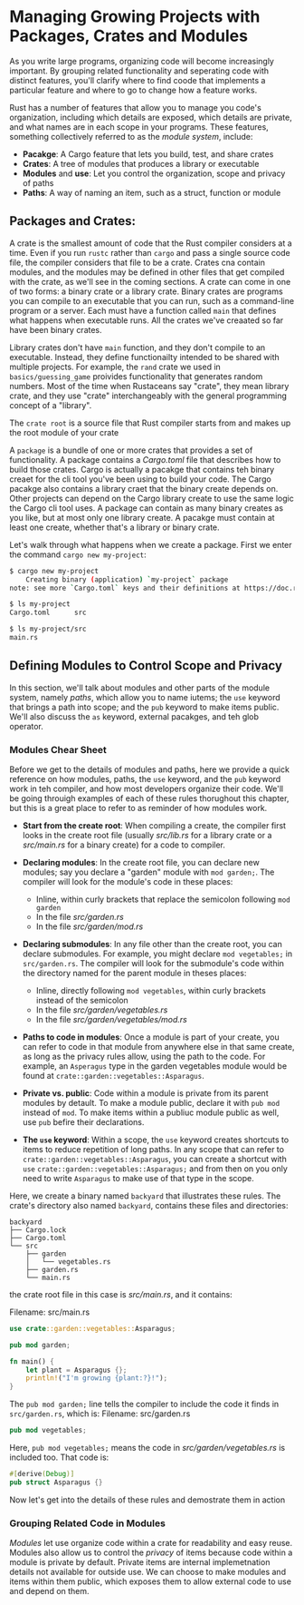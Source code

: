 # Managing Growing Projects with Packages, Crates and Modules

As you write large programs, organizing code will become increasingly important. By grouping related functionality and seperating code with distinct features, you'll clarify where to find coode that implements a particular feature and where to go to change how a feature works.

Rust has a number of features that allow you to manage you code's organization, including which details are exposed, which details are private, and what names are in each scope in your programs. These features, something collectively referred to as the *module system*, include:

- **Pacakge**: A Cargo feature that lets you build, test, and share crates
- **Crates**: A tree of modules that produces a library or executable
- **Modules** and **use**: Let you control the organization, scope and privacy of paths
- **Paths**: A way of naming an item, such as a struct, function or module

## Packages and Crates:
A crate is the smallest amount of code that the Rust compiler considers at a time. Even if you run `rustc` rather than `cargo` and pass a single source code file, the compiler considers that file to be a crate. Crates cna contain modules, and the modules may be defined  in other files that get compiled with the crate, as we'll see in the coming sections. A crate can come in one of two forms: a binary crate or a library crate. Binary crates are programs you can compile to an executable that you can run, such as a command-line program or a server. Each must have a function called `main` that defines what happens when executable runs. All the crates we've creaated so far have been binary crates.
    
Library crates don't have `main` function, and they don't compile to an executable. Instead, they define functionailty intended to be shared with multiple projects. For example, the `rand` crate we used in `basics/guessing_game` proivides functionality that generates random numbers. Most of the time when Rustaceans say "crate", they mean library crate, and they use "crate" interchangeably with the general programming concept of a "library".
    
The `crate root` is a source file that Rust compiler starts from and makes up the root module of your crate

A `package` is a bundle of one or more crates that provides a set of functionality. A package contains a *Cargo.toml* file that describes how to build those crates. Cargo is actually a pacakge that contains teh binary creaet for the cli tool you've been using to build your code.
The Cargo pacakge also contains a library craet that the binary create depends on. Other projects can depend on the Cargo library create to use the same logic the Cargo cli tool uses. A package can contain as many binary creates as you like, but at most only one library create. A pacakge must contain at least one create, whether that's a library or binary crate.

Let's walk through what happens when we create a package. First we enter the command `cargo new my-project`:
```sh
$ cargo new my-project
    Creating binary (application) `my-project` package
note: see more `Cargo.toml` keys and their definitions at https://doc.rust-lang.org/cargo/reference/manifest.html

$ ls my-project
Cargo.toml      src

$ ls my-project/src
main.rs

```

## Defining Modules to Control Scope and Privacy
In this section, we'll talk about modules and other parts of the module system, namely *paths*, which allow you to name iutems; the `use` keyword that brings a path into scope; and the `pub` keyword to make items public. We'll also discuss  the `as` keyword, external pacakges, and teh glob operator.

### Modules Chear Sheet

Before we get to the details of modules and paths, here we provide a quick reference on how modules, paths, the `use` keyword, and the `pub` keyword work in teh compiler, and how most developers organize their code. We'll be going throuigh examples of each of these rules thorughout this chapter, but this is a great place to refer to as reminder of how modules work.

- **Start from the create root**: When compiling a create, the compiler first looks in the create root file (usually *src/lib.rs* for a library crate or a *src/main.rs* for a binary create) for a code to compiler.

- **Declaring modules**: In the create root file, you can declare new modules; say you declare a "garden" module with `mod garden;`. The compiler will look for the module's code in these places:
    - Inline, within curly brackets that replace the semicolon following `mod garden`
    - In the file *src/garden.rs*
    - In the file *src/garden/mod.rs*

- **Declaring submodules**: In any file other than the create root, you can declare submodules. For example, you might declare `mod vegetables;` in `src/garden.rs`. The compiler will look for the submodule's code within the directory named for the parent module in theses places:
    - Inline, directly following `mod vegetables`, within curly brackets instead of the semicolon
    - In the file *src/garden/vegetables.rs*
    - In the file *src/garden/vegetables/mod.rs*

- **Paths to code in modules**: Once a module is part of your create, you can refer to code in that module from anywhere else in that same create, as long as the privacy rules allow, using the path to the code. For example, an `Asperagus` type in the garden vegetables module would be found at `crate::garden::vegetables::Asparagus`.

- **Private vs. public**: Code within a module is private from its parent modules by detault. To make a module public, declare it with `pub mod` instead of `mod`. To make items within a publiuc module public as well, use `pub` befire their declarations.

- **The `use` keyword**: Within a scope, the `use` keyword creates shortcuts to items to reduce repetition of long paths. In any scope that can refer to
`crate::garden::vegetables::Asparagus`, you can create a shortcut with `use` 
`crate::garden::vegetables::Asparagus;` and from then on you only need to write `Asparagus` to make use of that type in the scope.

Here, we create a binary named `backyard` that illustrates these rules. The crate's directory also named `backyard`, contains these files and directories:
```
backyard
├── Cargo.lock
├── Cargo.toml
└── src
    ├── garden
    │   └── vegetables.rs
    ├── garden.rs
    └── main.rs
```
the crate root file in this case is *src/main.rs*, and it contains:

Filename: src/main.rs
```rust
use crate::garden::vegetables::Asparagus;

pub mod garden;

fn main() {
    let plant = Asparagus {};
    println!("I'm growing {plant:?}!");
}
```

The `pub mod garden;` line tells the compiler to include the code it finds in `src/garden.rs`, which is:
Filename: src/garden.rs
```rust
pub mod vegetables;
```

Here, `pub mod vegetables;` means the code in *src/garden/vegetables.rs* is included too. That code is:
```rust
#[derive(Debug)]
pub struct Asparagus {}
```

Now let's get into the details of these rules and demostrate them in action

### Grouping Related Code in Modules

*Modules* let use organize code within a crate for readability and easy reuse. Modules also allow us to control the *privacy* of items because code within a module is private by default. Private items are internal implemetnation details not available for outside use. We can choose to make modules and items within them public, which exposes them to allow external code to use and depend on them.

